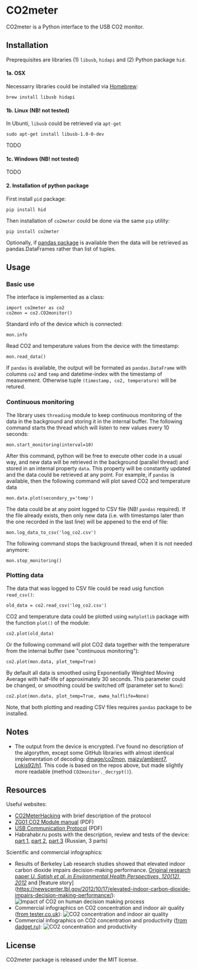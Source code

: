 # CO2meter

CO2meter is a Python interface to the USB CO2 monitor.


## Installation

Preprequisites are libraries (1) `libusb`, `hidapi` and (2) Python package `hid`.

#### 1a. OSX

Necessarry libraries could be installed via [Homebrew](http://brew.sh/):

	brew install libusb hidapi

#### 1b. Linux (NB! not tested)

In Ubunti, `libusb` could be retrieved via `apt-get`

	sudo apt-get install libusb-1.0-0-dev

TODO

#### 1c. Windows (NB! not tested)

TODO

#### 2. Installation of python package

First install `pid` package:

	pip install hid

Then installation of `co2meter` could be done via the same `pip` utility:

	pip install co2meter

Optionally, if [pandas package](http://pandas.pydata.org/) is available then the data will be retrieved as pandas.DataFrames rather than list of tuples.

## Usage

### Basic use

The interface is implemented as a class:

	import co2meter as co2
	co2mon = co2.CO2monitor()

Standard info of the device which is connected:

	mon.info

Read CO2 and temperature values from the device with the timestamp:

	mon.read_data()

If `pandas` is available, the output will be formated as `pandas.DataFrame` with columns `co2` and `temp` and datetime-index with the timestamp of measurement. Otherwise tuple `(timestamp, co2, temperature)` will be retured.

### Continuous monitoring

The library uses `threading` module to keep continuous monitoring of the data in the background and storing it in the internal buffer. The following command starts the thread which will listen to new values every 10 seconds:

	mon.start_monitoring(interval=10)

After this command, python will be free to execute other code in a usual way, and new data will be retrieved in the background (parallel thread) and stored in an internal property `data`. This property will be constantly updated and the data could be retrieved at any point. For example, if `pandas` is available, then the following command will plot saved CO2 and temperature data

	mon.data.plot(secondary_y='temp')

The data could be at any point logged to CSV file (NB! `pandas` required). If the file already exists, then only new data (i.e. with timestamps later than the one recorded in the last line) will be appened to the end of file:

	mon.log_data_to_csv('log_co2.csv')

The following command stops the background thread, when it is not needed anymore:

	mon.stop_monitoring()

### Plotting data

The data that was logged to CSV file could be read usig function `read_csv()`:

	old_data = co2.read_csv('log_co2.csv')

CO2 and temperature data could be plotted using `matplotlib` package with the function `plot()` of the module:

	co2.plot(old_data)

Or the following command will plot CO2 data together with the temperature from the internal buffer (see "continuous monitoring"):

	co2.plot(mon.data, plot_temp=True)

By default all data is smoothed using Exponentially Weighted Moving Average with half-life of approximately 30 seconds. This parameter could be changed, or smoothing could be switched off (parameter set to `None`):

	co2.plot(mon.data, plot_temp=True, ewma_halflife=None)

Note, that both plotting and reading CSV files requires `pandas` package to be installed.


## Notes

* The output from the device is encrypted. I've found no description of the algorythm, except some GitHub libraries with almost identical implementation of decoding: [dmage/co2mon](https://github.com/dmage/co2mon/blob/master/libco2mon/src/co2mon.c), [maizy/ambient7](https://github.com/maizy/ambient7/blob/master/mt8057-agent/src/main/scala/ru/maizy/ambient7/mt8057agent/MessageDecoder.scala), [Lokis92/h1](https://github.com/Lokis92/h1/blob/master/co2java/src/Co2mon.java). This code is based on the repos above, but made slightly more readable (method `CO2monitor._decrypt()`).

## Resources

Useful websites:

* [CO2MeterHacking](https://revspace.nl/CO2MeterHacking) with brief description of the protocol
* [ZG01 CO2 Module manual](https://revspace.nl/images/2/2e/ZyAura_CO2_Monitor_Carbon_Dioxide_ZG01_Module_english_manual-1.pdf) (PDF)
* [USB Communication Protocol](http://www.co2meters.com/Documentation/AppNotes/AN135-CO2mini-usb-protocol.pdf) (PDF)
* Habrahabr.ru posts with the description, review and tests of the device: [part 1](http://habrahabr.ru/company/masterkit/blog/248405/), [part 2](http://habrahabr.ru/company/masterkit/blog/248401/), [part 3](http://habrahabr.ru/company/masterkit/blog/248403/) (Russian, 3 parts)

Scientific and commercial infographics:


* Results of Berkeley Lab research studies showed that elevated indoor carbon dioxide impairs decision-making performance. [Original research paper *U. Satish et al. in Environmental Health Perspectives, 120(12), 2012*](http://ehp.niehs.nih.gov/1104789/) and [feature story] (https://newscenter.lbl.gov/2012/10/17/elevated-indoor-carbon-dioxide-impairs-decision-making-performance/):
![Impact of CO2 on human decision making process](https://newscenter.lbl.gov/wp-content/uploads/sites/2/2012/10/CO2-Figure2.png)
* Commercial infographics on CO2 concentration and indoor air quality ([from tester.co.uk](http://www.tester.co.uk/extech-co220-co2-air-quality-monitor)):
![CO2 concentration and indoor air quality](http://www.tester.co.uk/media/wysiwyg/ted/product/extech-co220-co2-concentration.jpg)
* Commercial infographics on CO2 concentration and productivity ([from dadget.ru](http://dadget.ru/katalog/zdorove/detektor-uglekislogo-gaza)):
![CO2 concentration and productivity](http://dadget.ru/image/data/01/mt8057-01.jpg)

## License

CO2meter package is released under the MIT license.
